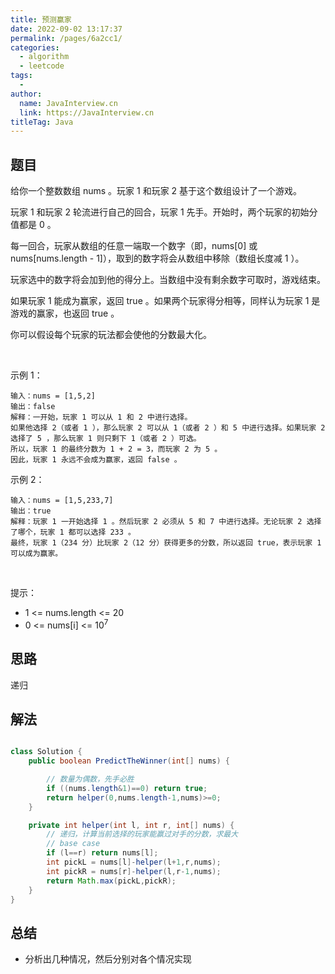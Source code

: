 ```yaml
---
title: 预测赢家
date: 2022-09-02 13:17:37
permalink: /pages/6a2cc1/
categories:
  - algorithm
  - leetcode
tags:
  - 
author: 
  name: JavaInterview.cn
  link: https://JavaInterview.cn
titleTag: Java
---
```


## 题目

给你一个整数数组 nums 。玩家 1 和玩家 2 基于这个数组设计了一个游戏。

玩家 1 和玩家 2 轮流进行自己的回合，玩家 1 先手。开始时，两个玩家的初始分值都是 0 。

每一回合，玩家从数组的任意一端取一个数字（即，nums[0] 或 nums[nums.length - 1]），取到的数字将会从数组中移除（数组长度减 1 ）。

玩家选中的数字将会加到他的得分上。当数组中没有剩余数字可取时，游戏结束。

如果玩家 1 能成为赢家，返回 true 。如果两个玩家得分相等，同样认为玩家 1 是游戏的赢家，也返回 true 。

你可以假设每个玩家的玩法都会使他的分数最大化。

 

示例 1：

    输入：nums = [1,5,2]
    输出：false
    解释：一开始，玩家 1 可以从 1 和 2 中进行选择。
    如果他选择 2（或者 1 ），那么玩家 2 可以从 1（或者 2 ）和 5 中进行选择。如果玩家 2 选择了 5 ，那么玩家 1 则只剩下 1（或者 2 ）可选。 
    所以，玩家 1 的最终分数为 1 + 2 = 3，而玩家 2 为 5 。
    因此，玩家 1 永远不会成为赢家，返回 false 。
示例 2：

    输入：nums = [1,5,233,7]
    输出：true
    解释：玩家 1 一开始选择 1 。然后玩家 2 必须从 5 和 7 中进行选择。无论玩家 2 选择了哪个，玩家 1 都可以选择 233 。
    最终，玩家 1（234 分）比玩家 2（12 分）获得更多的分数，所以返回 true，表示玩家 1 可以成为赢家。
 

提示：

- 1 <= nums.length <= 20
- 0 <= nums[i] <= 10<sup>7</sup>



## 思路

递归

## 解法
```java

class Solution {
    public boolean PredictTheWinner(int[] nums) {

        // 数量为偶数，先手必胜
        if ((nums.length&1)==0) return true;
        return helper(0,nums.length-1,nums)>=0;
    }

    private int helper(int l, int r, int[] nums) {
        // 递归，计算当前选择的玩家能赢过对手的分数，求最大
        // base case
        if (l==r) return nums[l];
        int pickL = nums[l]-helper(l+1,r,nums);
        int pickR = nums[r]-helper(l,r-1,nums);
        return Math.max(pickL,pickR);
    }
}
```

## 总结

- 分析出几种情况，然后分别对各个情况实现 
